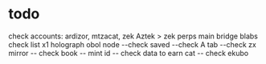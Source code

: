 # todo
check accounts:
ardizor, mtzacat, zek
Aztek > zek
perps
main bridge
blabs
check list
x1
holograph
obol node
--check saved
--check A tab
--check zx mirror
-- check book
-- mint id
-- check data to earn cat
-- check ekubo
